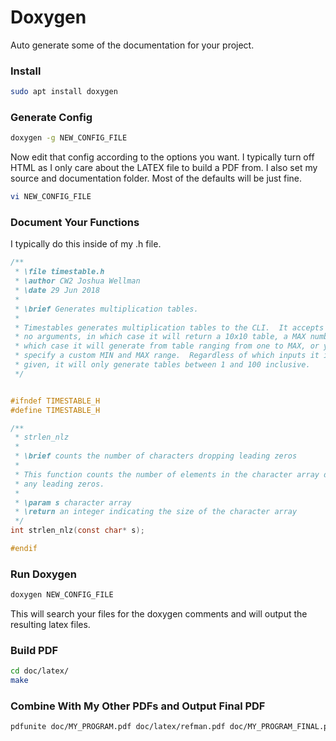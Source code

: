 # Doxygen
Auto generate some of the documentation for your project.

### Install
```bash
sudo apt install doxygen
```

### Generate Config
```bash
doxygen -g NEW_CONFIG_FILE
```

Now edit that config according to the options you want.  I typically turn off HTML as I only care about the LATEX file to build a PDF from. I also set my source and documentation folder.  Most of the defaults will be just fine.

```bash
vi NEW_CONFIG_FILE
```

### Document Your Functions
I typically do this inside of my .h file.
```c
/**
 * \file timestable.h
 * \author CW2 Joshua Wellman
 * \date 29 Jun 2018
 *
 * \brief Generates multiplication tables.
 *
 * Timestables generates multiplication tables to the CLI.  It accepts either
 * no arguments, in which case it will return a 10x10 table, a MAX number in
 * which case it will generate from table ranging from one to MAX, or you can
 * specify a custom MIN and MAX range.  Regardless of which inputs it is
 * given, it will only generate tables between 1 and 100 inclusive.
 */


#ifndef TIMESTABLE_H
#define TIMESTABLE_H

/**
 * strlen_nlz
 *
 * \brief counts the number of characters dropping leading zeros
 *
 * This function counts the number of elements in the character array dropping
 * any leading zeros.
 *
 * \param s character array
 * \return an integer indicating the size of the character array
 */
int strlen_nlz(const char* s);

#endif
```

### Run Doxygen
```bash
doxygen NEW_CONFIG_FILE
```
This will search your files for the doxygen comments and will output the resulting latex files.

### Build PDF
```bash
cd doc/latex/
make
```

### Combine With My Other PDFs and Output Final PDF
```bash
pdfunite doc/MY_PROGRAM.pdf doc/latex/refman.pdf doc/MY_PROGRAM_FINAL.pdf
```
